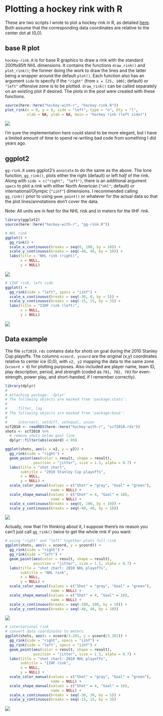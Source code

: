 
# Plotting a hockey rink with R

These are two scripts I wrote to plot a hockey rink in R, as detailed
[here](https://www.statswithmatt.com/post/hockey-rink-in-r/). Both
assume that the corresponding data coordinates are relative to the
center dot at (0,0).

## base R plot

`hockey-rink.R` is for base R graphics to draw a rink with the standard
200ftx85ft NHL dimensions. It contains the functions `draw_rink()` and
`plot_rink()`; the former doing the work to draw the lines and the
latter being a wrapper around the default `plot()`. Each function also
has an argument `side` to specify if the `"right"` (from `x =
[25, 100]`; default) or `"left"` offensive zone is to be plotted.
`draw_rink()` can be called separately on an existing plot if desired.
The plots in the post were created with these functions.

``` r
source(here::here("hockey-with-r", "hockey-rink.R"))
plot_rink(x = 0, y = 0, side = "left", type = "n", bty = "l",
          xlab = NA, ylab = NA, main = "hockey rink (left side)")
```

![](figures/base-rink-1.png)<!-- -->

I’m sure the implementation here could stand to be more elegant, but I
have a limited amount of time to spend re-writing bad code from
something I did years ago.

## ggplot2

`gg-rink.R` uses ggplot2’s `annotate` to do the same as the above. The
lone function, `gg_rink()`, plots either the right (default) or left
*half* of the rink. Along with `side = c("right", "left")`, there is an
additional argument `specs` to plot a rink with either North American
(`"nhl"`; default) or international/Olympic (`"iihf"`) dimensions. I
recommended calling `gg_rink()` prior to using `geom_point()` or
whatever for the actual data so that the plot lines/annotations don’t
cover the data.

Note: All units are in feet for the NHL rink and in meters for the IIHF
rink.

``` r
library(ggplot2)
source(here::here("hockey-with-r", "gg-rink.R"))

# NHL rink
ggplot() +
  gg_rink() +
  scale_x_continuous(breaks = seq(0, 100, by = 10)) +
  scale_y_continuous(breaks = seq(-40, 40, by = 10)) +
  labs(title = "NHL rink (right)",
       x = NULL,
       y = NULL)
```

![](figures/gg-rink-1.png)<!-- -->

``` r
# IIHF rink, left side
ggplot() +
  gg_rink(side = "left", specs = "iihf") +
  scale_x_continuous(breaks = seq(-30, 0, by = 5)) +
  scale_y_continuous(breaks = seq(-15, 15, by = 3)) +
  labs(title = "IIHF rink (left)",
       x = NULL,
       y = NULL)
```

![](figures/gg-rink-2.png)<!-- -->

## Data example

The file `scf2010.rds` contains data for shots on goal during the 2010
Stanley Cup playoffs. The columns `xcoord, ycoord` are the original
(x,y) coordinates relative to center ice (0,0), with `x2, y2` mapping
the data to the same zone (`xcoord > 0`) for plotting purposes. Also
included are player name, team ID, play description, period, and
strength (coded as `701, 702, 703` for even-strength, power play, and
short-handed, if I remember correctly).

``` r
library(dplyr)
# 
# Attaching package: 'dplyr'
# The following objects are masked from 'package:stats':
# 
#     filter, lag
# The following objects are masked from 'package:base':
# 
#     intersect, setdiff, setequal, union
scf2010 <- readRDS(here::here("hockey-with-r", "scf2010.rds"))
shots <- scf2010 %>%
  # remove shots below goal line
  dplyr::filter(abs(xcoord) < 89)

ggplot(shots, aes(x = x2, y = y2)) +
  gg_rink(side = "right") +
  geom_point(aes(color = result, shape = result),
             position = "jitter", size = 1.5, alpha = 0.7) +
  labs(title = "shot chart",
       subtitle = "2010 Stanley Cup playoffs",
       x = NULL,
       y = NULL) +
  scale_color_manual(values = c("Shot" = "gray", "Goal" = "green"),
                     name = NULL) +
  scale_shape_manual(values = c("Shot" = 4, "Goal" = 16),
                     name = NULL) +
  scale_x_continuous(breaks = seq(0, 100, by = 10)) +
  scale_y_continuous(breaks = seq(-40, 40, by = 10))
```

![](README_files/figure-gfm/unnamed-chunk-1-1.png)<!-- -->

Actually, now that I’m thinking about it, I suppose there’s no reason
you can’t just call `gg_rink()` twice to get the whole rink if you want:

``` r
# using "right" and "left" together plots full rink
ggplot(shots, aes(x = xcoord, y = ycoord)) +
  gg_rink(side = "right") +
  gg_rink(side = "left") +
  geom_point(aes(color = result, shape = result),
             position = "jitter", size = 1.5, alpha = 0.7) +
  labs(title = "shot chart: 2010 NHL playoffs",
       subtitle = "NHL rink",
       x = NULL,
       y = NULL) +
  scale_color_manual(values = c("Shot" = "gray", "Goal" = "green"),
                     name = NULL) +
  scale_shape_manual(values = c("Shot" = 4, "Goal" = 16),
                     name = NULL) +
  scale_x_continuous(breaks = seq(-100, 100, by = 10)) +
  scale_y_continuous(breaks = seq(-40, 40, by = 10))
```

![](figures/gg-rink-full-1.png)<!-- -->

``` r
# international rink
# convert data coordinates to meters
ggplot(shots, aes(x = xcoord/3.281, y = ycoord/3.281)) +
  gg_rink(side = "right", specs = "iihf") +
  gg_rink(side = "left", specs = "iihf") +
  geom_point(aes(color = result, shape = result),
             position = "jitter", size = 1.5, alpha = 0.7) +
  labs(title = "shot chart: 2010 NHL playoffs",
       subtitle = "IIHF rink",
       x = NULL,
       y = NULL) +
  scale_color_manual(values = c("Shot" = "gray", "Goal" = "green"),
                     name = NULL) +
  scale_shape_manual(values = c("Shot" = 4, "Goal" = 16),
                     name = NULL) +
  scale_x_continuous(breaks = seq(-30, 30, by = 5)) +
  scale_y_continuous(breaks = seq(-15, 15, by = 3))
```

![](figures/gg-rink-full-2.png)<!-- -->

